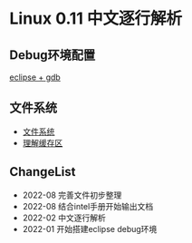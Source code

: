 # Linux 0.11 中文逐行解析

## Debug环境配置
[eclipse + gdb](./debug_env.md)

## 文件系统

* [文件系统](./fs/fs.md)
* [理解缓存区](./fs/buffer.md)


## ChangeList
* 2022-08 完善文件初步整理
* 2022-08 结合intel手册开始输出文档
* 2022-02 中文逐行解析
* 2022-01 开始搭建eclipse debug环境
